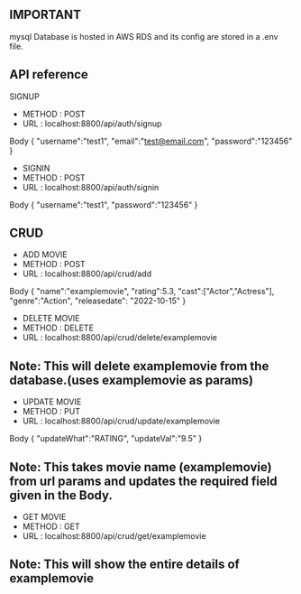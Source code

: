 ## IMPORTANT

mysql Database is hosted in AWS RDS and its config are stored in a .env file.

## API reference

SIGNUP

- METHOD : POST
- URL : localhost:8800/api/auth/signup

Body
{
"username":"test1",
"email":"test@email.com",
"password":"123456"
}

- SIGNIN
- METHOD : POST
- URL : localhost:8800/api/auth/signin

Body
{
"username":"test1",
"password":"123456"
}

## CRUD

- ADD MOVIE
- METHOD : POST
- URL : localhost:8800/api/crud/add

Body
{
"name":"examplemovie",
"rating":5.3,
"cast":["Actor","Actress"],
"genre":"Action",
"releasedate": "2022-10-15"
}

- DELETE MOVIE
- METHOD : DELETE
- URL : localhost:8800/api/crud/delete/examplemovie

## Note: This will delete examplemovie from the database.(uses examplemovie as params)

- UPDATE MOVIE
- METHOD : PUT
- URL : localhost:8800/api/crud/update/examplemovie

Body
{
"updateWhat":"RATING",
"updateVal":"9.5"
}

## Note: This takes movie name (examplemovie) from url params and updates the required field given in the Body.

- GET MOVIE
- METHOD : GET
- URL : localhost:8800/api/crud/get/examplemovie

## Note: This will show the entire details of examplemovie
